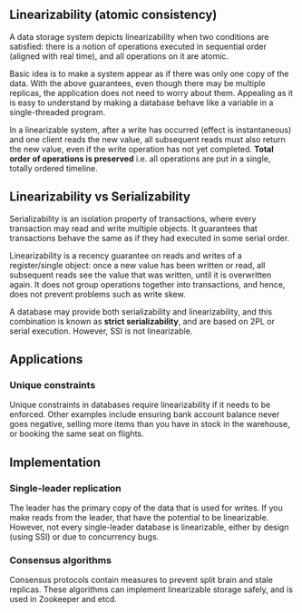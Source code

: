 ## Linearizability (atomic consistency)

A data storage system depicts linearizability when two conditions are satisfied: there is a notion of operations executed in sequential order (aligned with real time), and all operations on it are atomic.

Basic idea is to make a system appear as if there was only one copy of the data. With the above guarantees, even though there may be multiple replicas, the application does not need to worry about them. Appealing as it is easy to understand by making a database behave like a variable in a single-threaded program.

In a linearizable system, after a write has occurred (effect is instantaneous) and one client reads the new value, all subsequent reads must also return the new value, even if the write operation has not yet completed. **Total order of operations is preserved** i.e. all operations are put in a single, totally ordered timeline.

## Linearizability vs Serializability

Serializability is an isolation property of transactions, where every transaction may read and write multiple objects. It guarantees that transactions behave the same as if they had executed in some serial order.

Linearizability is a recency guarantee on reads and writes of a register/single object: once a new value has been written or read, all subsequent reads see the value that was written, until it is overwritten again. It does not group operations together into transactions, and hence, does not prevent problems such as write skew.

A database may provide both serializability and linearizability, and this combination is known as **strict serializability**, and are based on 2PL or serial execution. However, SSI is not linearizable.

## Applications

### Unique constraints

Unique constraints in databases require linearizability if it needs to be enforced. Other examples include ensuring bank account balance never goes negative, selling more items than you have in stock in the warehouse, or booking the same seat on flights.

## Implementation

### Single-leader replication

The leader has the primary copy of the data that is used for writes. If you make reads from the leader, that have the potential to be linearizable. However, not every single-leader database is linearizable, either by design (using SSI) or due to concurrency bugs.

### Consensus algorithms

Consensus protocols contain measures to prevent split brain and stale replicas. These algorithms can implement linearizable storage safely, and is used in Zookeeper and etcd.
